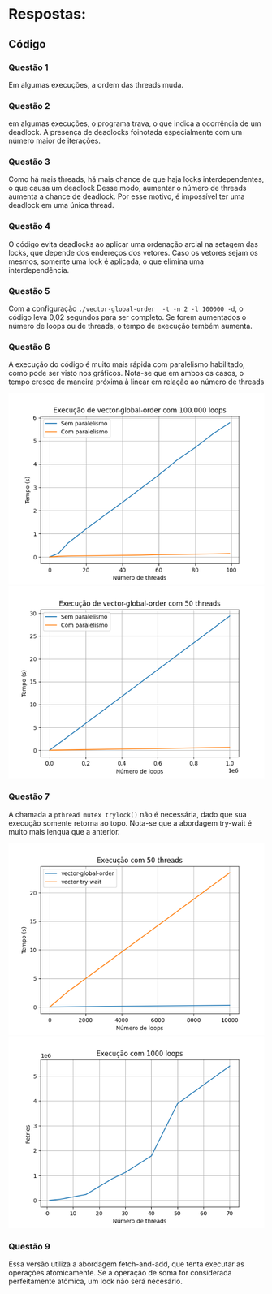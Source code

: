# Respostas:

## Código  

### Questão 1
Em algumas execuções, a ordem das threads muda.

### Questão 2
em algumas execuções, o programa trava, o que indica a ocorrência de um deadlock. A presença de deadlocks foinotada especialmente com um número maior de iterações.

### Questão 3
Como há mais threads, há mais chance de que haja locks interdependentes, o que causa um deadlock Desse modo, aumentar o número de threads aumenta a chance de deadlock. Por esse motivo, é impossível ter uma deadlock em uma única thread.

### Questão 4
O código evita deadlocks ao aplicar uma ordenação arcial na setagem das locks, que depende dos endereços dos vetores. Caso os vetores sejam os mesmos, somente uma lock é aplicada, o que elimina uma interdependência.

### Questão 5
Com a configuração `./vector-global-order  -t -n 2 -l 100000 -d`, o código leva 0,02 segundos para ser completo. Se forem aumentados o número de loops ou de threads, o tempo de execução tembém aumenta.

### Questão 6
A execução do código é muito mais rápida com paralelismo habilitado, como pode ser visto nos gráficos. Nota-se que em ambos os casos, o tempo cresce de maneira próxima à linear em relação ao número de threads

![Grafico](Ex6.png)
![Grafico](Ex6-2.png)

### Questão 7
A chamada a `pthread mutex trylock()` não é necessária, dado que sua execução somente retorna ao topo. Nota-se que a abordagem try-wait é muito mais lenqua que a anterior. 

![Grafico](Ex6-3.png)
![Grafico](Ex6-4.png)

### Questão 9
Essa versão utiliza a abordagem fetch-and-add, que tenta executar as operações atomicamente. Se a operação de soma for considerada perfeitamente atômica, um lock não será necesário.
